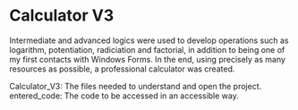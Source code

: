 # Calculator V3

  Intermediate and advanced logics were used to develop operations such as logarithm, potentiation, radiciation and factorial, in addition to being one of my first
  contacts with Windows Forms.  In the end, using precisely as many resources as possible, a professional calculator was created.

  Calculator_V3: The files needed to understand and open the project.
  entered_code: The code to be accessed in an accessible way.

